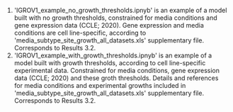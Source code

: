 1. 'IGROV1_example_no_growth_thresholds.ipnyb' is an example of a model built with no growth thresholds, constrained for media conditions and gene expression data (CCLE; 2020). Gene expression and media conditions are cell line-specific, according to 'media_subtype_site_growth_all_datasets.xls' supplementary file. Corresponds to Results 3.2.
2. 'IGROV1_example_with_growth_thresholds.ipnyb' is an example of a model built with growth thresholds, according to cell line-specific experimental data. Constrained for media conditions, gene expression data (CCLE; 2020) and these groth thresholds. Details and references for media conditions and experimental growths included in 'media_subtype_site_growth_all_datasets.xls' supplementary file. Corresponds to Results 3.2.
